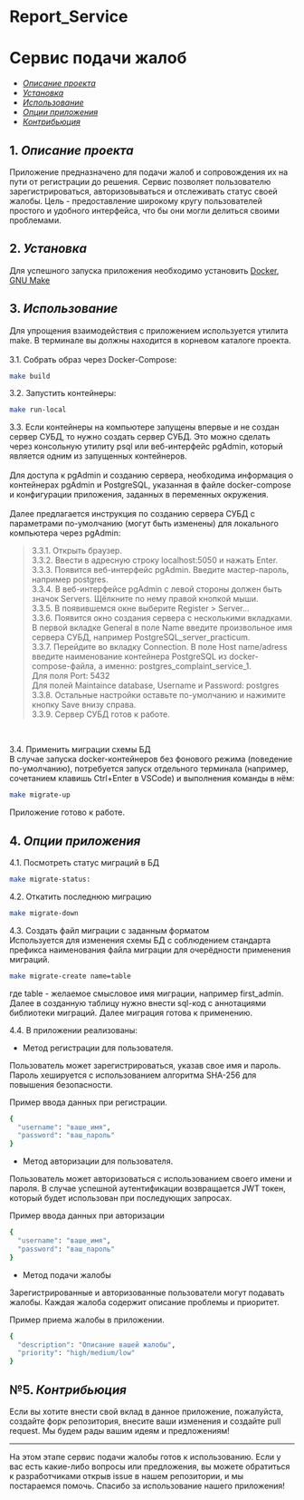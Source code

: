 # Report_Service

# Сервис подачи жалоб



- [*Описание проекта*](#описание_проекта)
- [*Установка*](#установка)
- [*Использование*](#использование)
- [*Опции приложения*](#опции_приложения)
- [*Контрибьюция*](#контрибьюция)


## 1. *Описание проекта*
Приложение предназначено для подачи жалоб и сопровождения их на пути от регистрации до решения. Сервис позволяет пользователю зарегистрироваться, авторизовываться и отслеживать статус своей жалобы. 
Цель - предоставление широкому кругу пользователей простого и удобного интерфейса, что бы они могли делиться своими проблемами. 

## 2. *Установка*
Для успешного запуска приложения необходимо установить [Docker](https://www.docker.com/), [GNU Make](https://www.gnu.org/software/make/)

## 3. *Использование*
Для упрощения взаимодействия с приложением используется утилита make. В терминале вы должны находится в корневом каталоге проекта.<br><br>
3.1. Собрать образ через Docker-Compose:
```bash
make build
```
3.2. Запустить контейнеры:
```bash
make run-local
```
3.3. Если контейнеры на компьютере запущены впервые и не создан сервер СУБД, то нужно создать сервер СУБД. Это можно сделать через консольную утилиту psql или веб-интерфейс pgAdmin, который является одним из запущенных контейнеров.<br><br>
Для доступа к pgAdmin и созданию сервера, необходима информация о контейнерах pgAdmin и PostgreSQL, указанная в файле docker-compose и конфигурации приложения, заданных в переменных окружения.<br><br>
Далее предлагается инструкция по созданию сервера СУБД с параметрами по-умолчанию (могут быть изменены) для локального компьютера через pgAdmin:<br>
 
>3.3.1. Открыть браузер.<br>
3.3.2. Ввести в адресную строку localhost:5050 и нажать Enter.<br>
3.3.3. Появится веб-интерфейс pgAdmin. Введите мастер-пароль, например postgres.<br>
3.3.4. В веб-интерфейсе pgAdmin с левой стороны должен быть значок Servers. Щёлкните по нему правой кнопкой мыши.<br>
3.3.5. В появившемся окне выберите Register > Server...<br>
3.3.6. Появится окно создания сервера с несколькими вкладками. В первой вкладке General в поле Name введите произвольное имя сервера СУБД, например PostgreSQL_server_practicum.<br>
3.3.7. Перейдите во вкладку Connection. В поле Host name/adress введите наименование контейнера PostgreSQL из docker-compose-файла, а именно: postgres_complaint_service_1.<br>
Для поля Port: 5432<br>
Для полей Maintaince database, Username и Password: postgres<br>
3.3.8. Остальные настройки оставьте по-умолчанию и нажимите кнопку Save внизу справа.<br>
3.3.9. Сервер СУБД готов к работе.<br>
<br>

3.4. Применить миграции схемы БД<br>
В случае запуска docker-контейнеров без фонового режима (поведение по-умолчанию), потребуется запуск отдельного терминала (например, сочетанием клавишь Ctrl+Enter в VSCode) и выполнения команды в нём:
```bash
make migrate-up
```
Приложение готово к работе.

## 4. *Опции приложения*
4.1. Посмотреть статус миграций в БД
```bash
make migrate-status:
```
4.2. Откатить последнюю миграцию
```bash
make migrate-down
```
4.3. Создать файл миграции с заданным форматом<br>
Используется для изменения схемы БД с соблюдением стандарта префикса наименования файла миграции для очерёдности применения миграций.
```bash
make migrate-create name=table
```
где table - желаемое смысловое имя миграции, например first_admin.<br>
Далее в созданную таблицу нужно внести sql-код с аннотациями библиотеки миграций. Далее миграция готова к применению.

4.4. В приложении реализованы:

 - Метод регистрации для пользователя. 

Пользователь может зарегистрироваться, указав свое имя и пароль. Пароль хешируется с использованием алгоритма SHA-256 для повышения безопасности.

Пример ввода данных при регистрации.

```bash
{
  "username": "ваше_имя",
  "password": "ваш_пароль"
}
```
- Метод авторизации для пользователя.

Пользователь может авторизоваться с использованием своего имени и пароля. В случае успешной аутентификации возвращается JWT токен, который будет использован при последующих запросах.

Пример ввода данных при авторизации

```bash
{
  "username": "ваше_имя",
  "password": "ваш_пароль"
}
```
- Метод подачи жалобы

Зарегистрированные и авторизованные пользователи могут подавать жалобы. Каждая жалоба содержит описание проблемы и приоритет.

Пример приема жалобы в приложении. 

```bash
{
  "description": "Описание вашей жалобы",
  "priority": "high/medium/low"
}
```

## №5. *Контрибьюция*
Если вы хотите внести свой вклад в данное приложение, пожалуйста, создайте форк репозитория, внесите ваши изменения и создайте pull request. Мы будем рады вашим идеям и предложениям!

______
На этом этапе сервис подачи жалобы готов к использованию. Если у вас есть какие-либо вопросы или предложения, вы можете обратиться к разработчиками открыв issue в нашем репозитории, и мы постараемся помочь. Спасибо за использование нашего приложения!
